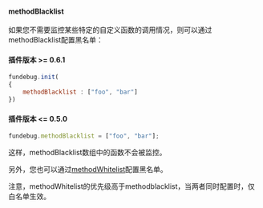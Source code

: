 #### methodBlacklist

如果您不需要监控某些特定的自定义函数的调用情况，则可以通过methodBlacklist配置黑名单：

#### 插件版本 >= 0.6.1

```js
fundebug.init(
{
    methodBlacklist : ["foo", "bar"]
})
```

#### 插件版本 <= 0.5.0

```js
fundebug.methodBlacklist = ["foo", "bar"];
```

这样，methodBlacklist数组中的函数不会被监控。

另外，您也可以通过[methodWhitelist](./methodwhitelist.md
)配置黑名单。

注意，methodWhitelist的优先级高于methodblacklist，当两者同时配置时，仅白名单生效。